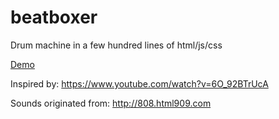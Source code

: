 # beatboxer
Drum machine in a few hundred lines of html/js/css

[Demo](https://beatboxer.audio.org)

Inspired by: https://www.youtube.com/watch?v=6O_92BTrUcA

Sounds originated from: http://808.html909.com

